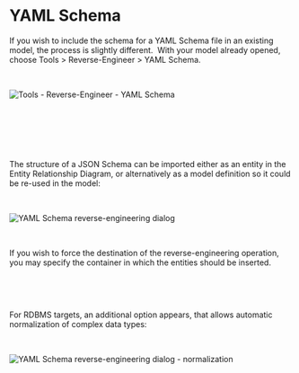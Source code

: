 # YAML Schema

If you wish to include the schema for a YAML Schema file in an existing model, the process is slightly different.&nbsp; With your model already opened, choose Tools \> Reverse-Engineer \> YAML Schema. &nbsp;

&nbsp;

![Tools - Reverse-Engineer - YAML Schema](<lib/Tools - Reverse-Engineer - JSON Schema.png>)

&nbsp;

&nbsp;

&nbsp;

The structure of a JSON Schema can be imported either as an entity in the Entity Relationship Diagram, or alternatively as a model definition so it could be re-used in the model:

&nbsp;

![YAML Schema reverse-engineering dialog](<lib/JSON Schema RE dialog.png>)

&nbsp;

If you wish to force the destination of the reverse-engineering operation, you may specify the container in which the entities should be inserted.

&nbsp;

&nbsp;

For RDBMS targets, an additional option appears, that allows automatic normalization of complex data types:

&nbsp;

![YAML Schema reverse-engineering dialog - normalization](<lib/JSON Schema RE dialog - normalization.png>)


